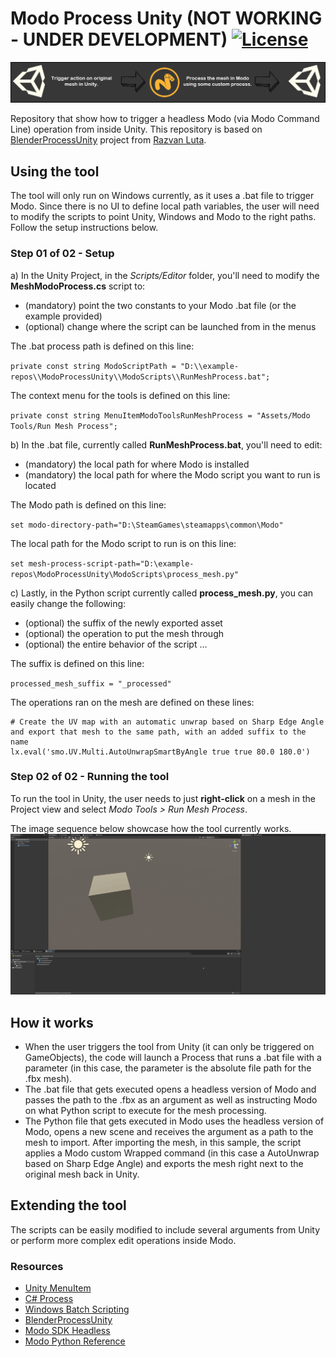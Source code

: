 # Modo Process Unity (NOT WORKING - UNDER DEVELOPMENT) [![License](https://img.shields.io/badge/License-MIT-lightgrey.svg?style=flat)](http://mit-license.org)
![](/UnityProject/Assets/Screenshots/ModoProcessTitle.png)

Repository that show how to trigger a headless Modo (via Modo Command Line) operation from inside Unity.
This repository is based on [BlenderProcessUnity](https://github.com/razluta/BlenderProcessUnity) project from [Razvan Luta](https://github.com/razluta).

## Using the tool
The tool will only run on Windows currently, as it uses a .bat file to trigger Modo.
Since there is no UI to define local path variables, the user will need to modify the scripts to point Unity, Windows and Modo to the right paths. Follow the setup instructions below.

### Step 01 of 02 - Setup
a) In the Unity Project, in the _Scripts/Editor_ folder, you'll need to modify the **MeshModoProcess.cs** script to:
- (mandatory) point the two constants to your Modo .bat file (or the example provided)   
- (optional) change where the script can be launched from in the menus

The .bat process path is defined on this line:

`private const string ModoScriptPath = "D:\\example-repos\\ModoProcessUnity\\ModoScripts\\RunMeshProcess.bat";`

The context menu for the tools is defined on this line:

`private const string MenuItemModoToolsRunMeshProcess = "Assets/Modo Tools/Run Mesh Process";`

b) In the .bat file, currently called **RunMeshProcess.bat**, you'll need to edit:
- (mandatory) the local path for where Modo is installed
- (mandatory) the local path for where the Modo script you want to run is located

The Modo path is defined on this line:

`set modo-directory-path="D:\SteamGames\steamapps\common\Modo"`

The local path for the Modo script to run is on this line:

`set mesh-process-script-path="D:\example-repos\ModoProcessUnity\ModoScripts\process_mesh.py"`

c) Lastly, in the Python script currently called **process_mesh.py**, you can easily change the following:
- (optional) the suffix of the newly exported asset
- (optional) the operation to put the mesh through
- (optional) the entire behavior of the script ... 

The suffix is defined on this line:

`processed_mesh_suffix = "_processed"`

The operations ran on the mesh are defined on these lines:

```
# Create the UV map with an automatic unwrap based on Sharp Edge Angle and export that mesh to the same path, with an added suffix to the name
lx.eval('smo.UV.Multi.AutoUnwrapSmartByAngle true true 80.0 180.0')
```


### Step 02 of 02 - Running the tool
To run the tool in Unity, the user needs to just **right-click** on a mesh in the Project view and select _Modo Tools > Run  Mesh Process_.

The image sequence below showcase how the tool currently works.
![](/UnityProject/Assets/Screenshots/BlenderProcessUnityDemo.gif)

## How it works
- When the user triggers the tool from Unity (it can only be triggered on GameObjects), the code will launch a Process that runs a .bat file with a parameter (in this case, the parameter is the absolute file path for the .fbx mesh).
- The .bat file that gets executed opens a headless version of Modo and passes the path to the .fbx as an argument as well as instructing Modo on what Python script to execute for the mesh processing.
- The Python file that gets executed in Modo uses the headless version of Modo, opens a new scene and receives the argument as a path to the mesh to import. After importing the mesh, in this sample, the script applies a Modo custom Wrapped command (in this case a AutoUnwrap based on Sharp Edge Angle) and exports the mesh right next to the original mesh back in Unity.

## Extending the tool
The scripts can be easily modified to include several arguments from Unity or perform more complex edit operations inside Modo.

### Resources
- [Unity MenuItem](https://docs.unity3d.com/ScriptReference/MenuItem.html)
- [C# Process](https://docs.microsoft.com/en-us/dotnet/api/system.diagnostics.process.start?view=net-5.0)
- [Windows Batch Scripting](https://en.wikibooks.org/wiki/Windows_Batch_Scripting)
- [BlenderProcessUnity](https://github.com/razluta/BlenderProcessUnity)
- [Modo SDK Headless](https://learn.foundry.com/modo/developers/latest/sdk/pages/general/systems/Headless.html#)
- [Modo Python Reference](https://learn.foundry.com/modo/developers/latest/sdk/python/python.html)
